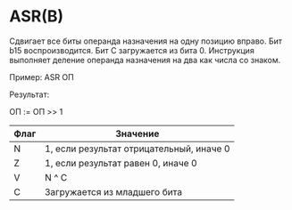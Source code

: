 # ASR(B)

Сдвигает все биты операнда назначения на одну позицию вправо.
Бит b15 воспроизводится. Бит С загружается из бита 0.
Инструкция выполняет деление операнда назначения на два как числа со знаком.

Пример: ASR ОП

Результат:

ОП := ОП >> 1

| Флаг | Значение                                 |
|------|------------------------------------------|
| N    | 1, если результат отрицательный, иначе 0 |
| Z    | 1, если результат равен 0, иначе 0       |
| V    | N ^ C                                    |
| C    | Загружается из младшего бита             |